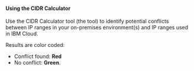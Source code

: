 #### Using the CIDR Calculator

Use the CIDR Calculator tool (the tool) to identify potential conflicts between IP ranges in your on-premises environment(s) and IP ranges used in IBM Cloud.

Results are color coded: 
   - Conflict found: **Red**
   - No conflict: **Green**.

